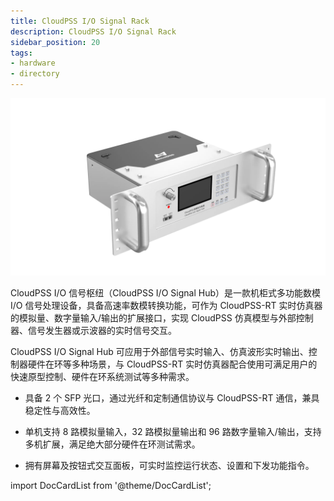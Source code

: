 ```yaml
---
title: CloudPSS I/O Signal Rack
description: CloudPSS I/O Signal Rack
sidebar_position: 20
tags:
- hardware
- directory
---
```

![CloudPSS 数模信号枢纽（CloudPSS I/O Signal Rack） =x300](./rack.png "CloudPSS 数模信号枢纽（CloudPSS I/O Signal Rack）")  
  
CloudPSS I/O 信号枢纽（CloudPSS I/O Signal Hub）是一款机柜式多功能数模 I/O 信号处理设备，具备高速率数模转换功能，可作为 CloudPSS-RT 实时仿真器的模拟量、数字量输入/输出的扩展接口，实现 CloudPSS 仿真模型与外部控制器、信号发生器或示波器的实时信号交互。

CloudPSS I/O Signal Hub 可应用于外部信号实时输入、仿真波形实时输出、控制器硬件在环等多种场景，与 CloudPSS-RT 实时仿真器配合使用可满足用户的快速原型控制、硬件在环系统测试等多种需求。 

- 具备 2 个 SFP 光口，通过光纤和定制通信协议与 CloudPSS-RT 通信，兼具稳定性与高效性。 

- 单机支持 8 路模拟量输入，32 路模拟量输出和 96 路数字量输入/输出，支持多机扩展，满足绝大部分硬件在环测试需求。  

- 拥有屏幕及按钮式交互面板，可实时监控运行状态、设置和下发功能指令。  

import DocCardList from '@theme/DocCardList';

<DocCardList />